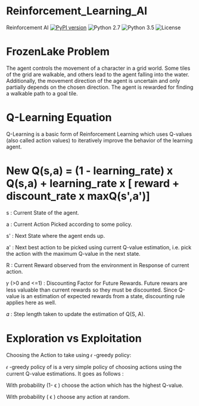 # Reinforcement_Learning_AI
Reinforcement AI
[![PyPI version](https://badge.fury.io/py/TwitterFollowBot.svg)](https://badge.fury.io/py/TwitterFollowBot)
![Python 2.7](https://img.shields.io/badge/python-2.7-blue.svg)
![Python 3.5](https://img.shields.io/badge/python-3.5-blue.svg)
![License](https://img.shields.io/badge/license-GPLv3-blue.svg)

# FrozenLake Problem

The agent controls the movement of a character in a grid world. 
Some tiles of the grid are walkable, and others lead to the agent falling into the water. 
Additionally, the movement direction of the agent is uncertain and only partially depends on the chosen direction. 
The agent is rewarded for finding a walkable path to a goal tile.


# Q-Learning Equation

Q-Learning is a basic form of Reinforcement Learning which uses Q-values (also called action values) to iteratively improve the behavior of the learning agent.

# New Q(s,a) = (1 - learning_rate) x Q(s,a) + learning_rate x [ reward + discount_rate x maxQ(s',a')]

s : Current State of the agent.

a : Current Action Picked according to some policy.

s' : Next State where the agent ends up.

a' : Next best action to be picked using current Q-value estimation, i.e. pick the action with the maximum Q-value in the next state.

R : Current Reward observed from the environment in Response of current action.

𝛾 (>0 and <=1) : Discounting Factor for Future Rewards. Future rewars are less valuable than current rewards so they must be discounted.
Since Q-value is an estimation of expected rewards from a state, discounting rule applies here as well.

𝛼 : Step length taken to update the estimation of Q(S, A).

# Exploration vs Exploitation

Choosing the Action to take using 𝜖 -greedy policy:

𝜖 -greedy policy of is a very simple policy of choosing actions using the current Q-value estimations. It goes as follows :

With probability (1-  ϵ  ) choose the action which has the highest Q-value.

With probability ( ϵ ) choose any action at random.
